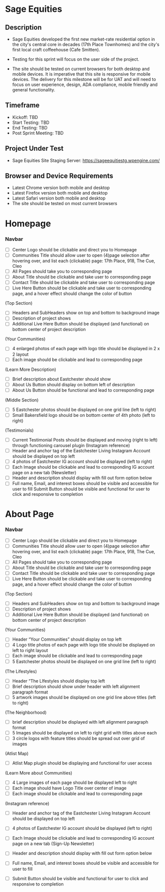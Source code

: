# Sage Equities

## Description

- Sage Equities developed the first new market-rate residential option in the city's central core in decades (17th Place Townhomes) and the city's first local craft coffeehouse (Cafe Smitten).

- Testing for this sprint will focus on the user side of the project. 

- The site should be tested on current browsers for both desktop and mobile devices. It is imperative that this site is responsive for mobile devices. The delivery for this milestone will be for UAT and will need to focus on user experience, design, ADA compliance, mobile friendly and general functionality.

## Timeframe

- Kickoff: TBD
- Start Testing: TBD
- End Testing: TBD
- Post Sprint Meeting: TBD


## Project Under Test

- Sage Equities Site Staging Server: https://sageequitiestg.wpengine.com/

## Browser and Device Requirements

- Latest Chrome version both mobile and desktop
- Latest Firefox version both mobile and desktop
- Latest Safari version both mobile and desktop
- The site should be tested on most current browsers

# Homepage

### Navbar 

- [ ] Center Logo should be clickable and direct you to Homepage
- [ ] Communities Title should allow user to open (4)page selection after hovering over, and list each (clickable) page: 17th Place, 918, The Cue, Cleo
- [ ] All Pages should take you to corresponding page
- [ ] About Title should be clickable and take user to corresponding page
- [ ] Contact Title should be clickable and take user to corresponding page
- [ ] Live Here Button should be clickable and take user to corresponding page, and a hover effect should change the color of button

(Top Section)
- [ ] Headers and SubHeaders  show on top and bottom to background image
- [ ] Description of project shows 
- [ ] Additional Live Here Button should be displayed (and functional) on bottom center of project description 

(Your Communities)
- [ ] 4 enlarged photos of each page with logo title should be displayed in 2 x 2 layout
- [ ] Each image should be clickable and lead to corresponding page

(Learn More Description)
- [ ] Brief description about Eastchester should show
- [ ] About Us Button should display  on bottom left of description
- [ ] About Us Button should be functional and lead to corresponding page

(Middle Section)
- [ ] 5 Eastchester photos should be displayed on one grid  line (left to right)
- [ ] Small Bakersfield logo should be on bottom center of 4th photo (left to right)

(Testimonials)
- [ ] Current Testimonial Posts should be displayed and moving (right to left) through functioning carousel plugin
(Instagram reference)
- [ ] Header and anchor tag of the Eastchester Living Instagram Account should be displayed on top left 
- [ ] 4 photos of Eastchester IG account should be displayed (left to right) 
- [ ] Each Image should be clickable and lead to corresponding IG account page on a new tab
(Newsletter)
- [ ] Header and description should display with fill out form option below
- [ ] Full name, Email, and interest boxes should be visible and accessible for user to fill 
Submit Button should be visible and functional for user to click and responsive to completion

# About Page

### Navbar 

- [ ] Center Logo should be clickable and direct you to Homepage
- [ ] Communities Title should allow user to open (4)page selection after hovering over, and list each (clickable) page: 17th Place, 918, The Cue, Cleo
- [ ] All Pages should take you to corresponding page
- [ ] About Title should be clickable and take user to corresponding page
- [ ] Contact Title should be clickable and take user to corresponding page
- [ ] Live Here Button should be clickable and take user to corresponding page, and a hover effect should change the color of button

(Top Section)
- [ ] Headers and SubHeaders  show on top and bottom to background image
- [ ] Description of project shows 
- [ ] Additional Live Here Button should be displayed (and functional) on bottom center of project description 

(Your Communities)
- [ ] Header “Your Communities” should display on top left
- [ ] 4 Logo title photos of each page with logo title should be displayed on left to right layout
- [ ] Each image should be clickable and lead to corresponding page
- [ ] 5 Eastchester photos should be displayed on one grid  line (left to right)

(The Lifestyles)
- [ ] Header “The LIfestyles should display top left
- [ ] Brief description should show under header with left alignment paragraph format
- [ ] 5 artwork images should be displayed on one grid line above titles (left to right)

(The Neighborhood)
- [ ] brief description should be displayed with left alignment paragraph format
- [ ] 5 Images should be displayed on left to right grid with titles above each
- [ ] 3 circle logos with feature titles should be spread out over grid of images

(Atlist Map)
- [ ] Atlist Map plugin should be displaying and functional for user access

(Learn More about Communities)

- [ ] 4 Large images of each page should be displayed left to right 
- [ ] Each image should have Logo Title over center of image
- [ ] Each image should be clickable and lead to corresponding page

(Instagram reference)
- [ ] Header and anchor tag of the Eastchester Living Instagram Account should be displayed on top left 
- [ ] 4 photos of Eastchester IG account should be displayed (left to right) 
- [ ] Each Image should be clickable and lead to corresponding IG account page on a new tab
(Sign-Up Newsletter)
- [ ] Header and description should display with fill out form option below
- [ ] Full name, Email, and interest boxes should be visible and accessible for user to fill 
- [ ] Submit Button should be visible and functional for user to click and responsive to completion

